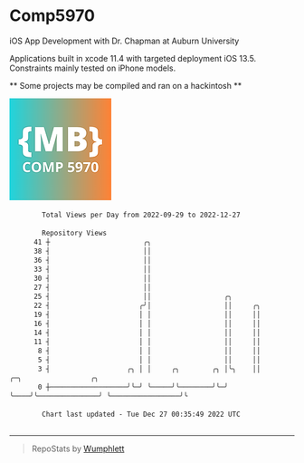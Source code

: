 # Comp5970
iOS App Development with Dr. Chapman at Auburn University

Applications built in xcode 11.4 with targeted deployment iOS 13.5.
Constraints mainly tested on iPhone models.

** Some projects may be compiled and ran on a hackintosh **

![App Icon](https://github.com/MatthewBentz/Comp5970/blob/master/Assignment1a-mlb0119/Assignment1a-mlb0119/Assets.xcassets/AppIcon.appiconset/180.png)

```
        Total Views per Day from 2022-09-29 to 2022-12-27

        Repository Views
      41 ┼                       ╭╮
      38 ┤                       ││
      36 ┤                       ││
      33 ┤                       ││
      30 ┤                       ││
      27 ┤                       ││
      25 ┤                       ││                  ╭╮
      22 ┤                      ╭╯│                  ││     ╭╮
      19 ┤                      │ │                  ││     ││
      16 ┤                      │ │                  ││     ││
      14 ┤                      │ │                  ││     ││
      11 ┤                      │ │                  ││     ││
       8 ┤                      │ │                  ││     ││
       5 ┤                      │ │                  ││     ││
       3 ┤                   ╭╮ │ │     ╭╮        ╭╮ │╰╮    ││               ╭─╮                 ╭╮
       0 ┼───────────────────╯╰─╯ ╰─────╯╰────────╯╰─╯ ╰────╯╰───────────────╯ ╰─────────────────╯╰

        Chart last updated - Tue Dec 27 00:35:49 2022 UTC
        
```

---

> RepoStats by [Wumphlett](https://github.com/Wumphlett)
